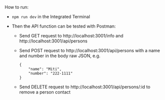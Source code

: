 How to run:
- `npm run dev` in the Integrated Terminal
- Then the API function can be tested with Postman:

    - Send GET request to http://localhost:3001/info and http://localhost:3001/api/persons

    - Send POST request to http://localhost:3001/api/persons with a name and number in the body raw JSON, e.g.     
        ```
        {
            "name": "Miti",
            "number": "222-1111"
        }
        ```

    - Send DELETE request to http://localhost:3001/api/persons/:id to remove a person contact